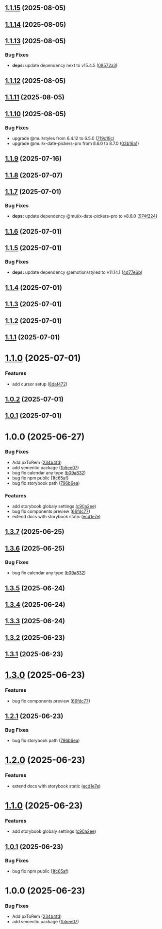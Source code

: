 ## [1.1.15](https://github.com/munirmardinli/react-styled-kit/compare/v1.1.14...v1.1.15) (2025-08-05)

## [1.1.14](https://github.com/munirmardinli/react-styled-kit/compare/v1.1.13...v1.1.14) (2025-08-05)

## [1.1.13](https://github.com/munirmardinli/react-styled-kit/compare/v1.1.12...v1.1.13) (2025-08-05)


### Bug Fixes

* **deps:** update dependency next to v15.4.5 ([08572a3](https://github.com/munirmardinli/react-styled-kit/commit/08572a36e56eb76854dd4c94011600d5062847e2))

## [1.1.12](https://github.com/munirmardinli/react-styled-kit/compare/v1.1.11...v1.1.12) (2025-08-05)

## [1.1.11](https://github.com/munirmardinli/react-styled-kit/compare/v1.1.10...v1.1.11) (2025-08-05)

## [1.1.10](https://github.com/munirmardinli/react-styled-kit/compare/v1.1.9...v1.1.10) (2025-08-05)


### Bug Fixes

* upgrade @mui/styles from 6.4.12 to 6.5.0 ([719c19c](https://github.com/munirmardinli/react-styled-kit/commit/719c19cfd30949d9ad67254f89e95a4932a4f5b8))
* upgrade @mui/x-date-pickers-pro from 8.6.0 to 8.7.0 ([03b16a1](https://github.com/munirmardinli/react-styled-kit/commit/03b16a1ddbd77bf4c3044a290c2b54ea13b28bef))

## [1.1.9](https://github.com/munirmardinli/react-styled-kit/compare/v1.1.8...v1.1.9) (2025-07-16)

## [1.1.8](https://github.com/munirmardinli/react-styled-kit/compare/v1.1.7...v1.1.8) (2025-07-07)

## [1.1.7](https://github.com/munirmardinli/react-styled-kit/compare/v1.1.6...v1.1.7) (2025-07-01)


### Bug Fixes

* **deps:** update dependency @mui/x-date-pickers-pro to v8.6.0 ([974f224](https://github.com/munirmardinli/react-styled-kit/commit/974f2249915a9fb5fb47059599d8dd6f5f2a7820))

## [1.1.6](https://github.com/munirmardinli/react-styled-kit/compare/v1.1.5...v1.1.6) (2025-07-01)

## [1.1.5](https://github.com/munirmardinli/react-styled-kit/compare/v1.1.4...v1.1.5) (2025-07-01)


### Bug Fixes

* **deps:** update dependency @emotion/styled to v11.14.1 ([4d77e6b](https://github.com/munirmardinli/react-styled-kit/commit/4d77e6beea2729e1e556e415e70c26929733f64a))

## [1.1.4](https://github.com/munirmardinli/react-styled-kit/compare/v1.1.3...v1.1.4) (2025-07-01)

## [1.1.3](https://github.com/munirmardinli/react-styled-kit/compare/v1.1.2...v1.1.3) (2025-07-01)

## [1.1.2](https://github.com/munirmardinli/react-styled-kit/compare/v1.1.1...v1.1.2) (2025-07-01)

## [1.1.1](https://github.com/munirmardinli/react-styled-kit/compare/v1.1.0...v1.1.1) (2025-07-01)

# [1.1.0](https://github.com/munirmardinli/react-styled-kit/compare/v1.0.2...v1.1.0) (2025-07-01)


### Features

* add cursor setup ([8daf472](https://github.com/munirmardinli/react-styled-kit/commit/8daf4724883615c053693497e682a58cd19006d9))

## [1.0.2](https://github.com/munirmardinli/react-styled-kit/compare/v1.0.1...v1.0.2) (2025-07-01)

## [1.0.1](https://github.com/munirmardinli/react-styled-kit/compare/v1.0.0...v1.0.1) (2025-07-01)

# 1.0.0 (2025-06-27)


### Bug Fixes

* Add pxToRem ([234b4fd](https://github.com/munirmardinli/react-styled-kit/commit/234b4fd37c590eeb42b178c05e75666c0d9ed7d5))
* add sementic package ([1b5ee07](https://github.com/munirmardinli/react-styled-kit/commit/1b5ee07e7b7459cb5355652026517894a4e5e95e))
* bug fix calendar any type ([b09a832](https://github.com/munirmardinli/react-styled-kit/commit/b09a8325198937f4dfffb6dbf35da31a9d57e40d))
* bug fix npm public ([1fc65af](https://github.com/munirmardinli/react-styled-kit/commit/1fc65af0eb86946809179de65bbc83a06bb52615))
* bug fix storybook path ([796b6ea](https://github.com/munirmardinli/react-styled-kit/commit/796b6eadf2ddd4a67567321d4a1752fde60de2f5))


### Features

* add storybook globaly settings ([c90a2ee](https://github.com/munirmardinli/react-styled-kit/commit/c90a2eefad56d5cff28d41eaf104b3f9f1fb24fc))
* bug fix components preview ([66fdc77](https://github.com/munirmardinli/react-styled-kit/commit/66fdc77b1c823418c4452a1b5712c92e97ebbe5f))
* extend docs with storybook static ([ecd1e7e](https://github.com/munirmardinli/react-styled-kit/commit/ecd1e7e1b2eb18cd9dd77ee4bc3ddab516c2544d))

## [1.3.7](https://github.com/munirmardinli/react-styled-kit/compare/v1.3.6...v1.3.7) (2025-06-25)

## [1.3.6](https://github.com/munirmardinli/react-styled-kit/compare/v1.3.5...v1.3.6) (2025-06-25)


### Bug Fixes

* bug fix calendar any type ([b09a832](https://github.com/munirmardinli/react-styled-kit/commit/b09a8325198937f4dfffb6dbf35da31a9d57e40d))

## [1.3.5](https://github.com/munirmardinli/react-styled-kit/compare/v1.3.4...v1.3.5) (2025-06-24)

## [1.3.4](https://github.com/munirmardinli/react-styled-kit/compare/v1.3.3...v1.3.4) (2025-06-24)

## [1.3.3](https://github.com/munirmardinli/react-styled-kit/compare/v1.3.2...v1.3.3) (2025-06-24)

## [1.3.2](https://github.com/munirmardinli/react-styled-kit/compare/v1.3.1...v1.3.2) (2025-06-23)

## [1.3.1](https://github.com/munirmardinli/react-styled-kit/compare/v1.3.0...v1.3.1) (2025-06-23)

# [1.3.0](https://github.com/munirmardinli/react-styled-kit/compare/v1.2.1...v1.3.0) (2025-06-23)


### Features

* bug fix components preview ([66fdc77](https://github.com/munirmardinli/react-styled-kit/commit/66fdc77b1c823418c4452a1b5712c92e97ebbe5f))

## [1.2.1](https://github.com/munirmardinli/react-styled-kit/compare/v1.2.0...v1.2.1) (2025-06-23)


### Bug Fixes

* bug fix storybook path ([796b6ea](https://github.com/munirmardinli/react-styled-kit/commit/796b6eadf2ddd4a67567321d4a1752fde60de2f5))

# [1.2.0](https://github.com/munirmardinli/react-styled-kit/compare/v1.1.0...v1.2.0) (2025-06-23)


### Features

* extend docs with storybook static ([ecd1e7e](https://github.com/munirmardinli/react-styled-kit/commit/ecd1e7e1b2eb18cd9dd77ee4bc3ddab516c2544d))

# [1.1.0](https://github.com/munirmardinli/react-styled-kit/compare/v1.0.1...v1.1.0) (2025-06-23)


### Features

* add storybook globaly settings ([c90a2ee](https://github.com/munirmardinli/react-styled-kit/commit/c90a2eefad56d5cff28d41eaf104b3f9f1fb24fc))

## [1.0.1](https://github.com/munirmardinli/react-styled-kit/compare/v1.0.0...v1.0.1) (2025-06-23)


### Bug Fixes

* bug fix npm public ([1fc65af](https://github.com/munirmardinli/react-styled-kit/commit/1fc65af0eb86946809179de65bbc83a06bb52615))

# 1.0.0 (2025-06-23)


### Bug Fixes

* Add pxToRem ([234b4fd](https://github.com/munirmardinli/react-styled-kit/commit/234b4fd37c590eeb42b178c05e75666c0d9ed7d5))
* add sementic package ([1b5ee07](https://github.com/munirmardinli/react-styled-kit/commit/1b5ee07e7b7459cb5355652026517894a4e5e95e))

